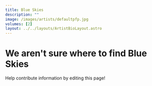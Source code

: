 ```yaml
---
title: Blue Skies
description: ""
image: /images/artists/defaultpfp.jpg
volumes: [2]
layout: ../../layouts/ArtistBioLayout.astro
---
```


# We aren't sure where to find Blue Skies

Help contribute information by editing this page!
